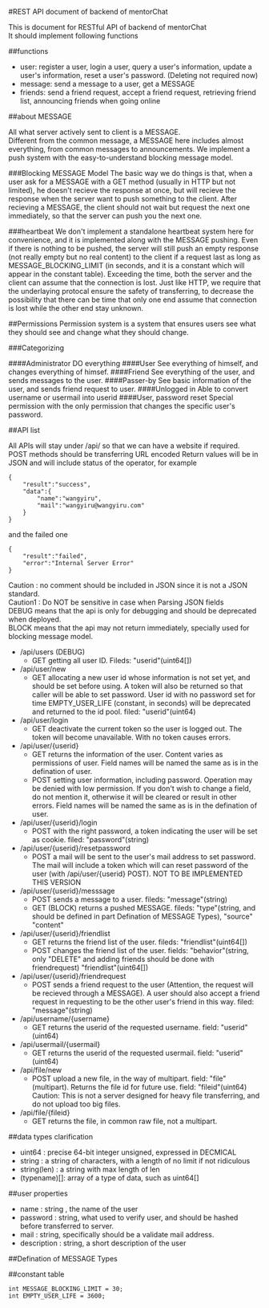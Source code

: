 #REST API document of backend of mentorChat

This is document for RESTful API of backend of mentorChat  
It should implement following functions  

##functions
- user: register a user, login a user, query a user's information, update a user's information, reset a user's password. (Deleting not required now)
- message: send a message to a user, get a MESSAGE
- friends: send a friend request, accept a friend request, retrieving friend list, announcing friends when going online

##about MESSAGE

All what server actively sent to client is a MESSAGE.  
Different from the common message, a MESSAGE here includes almost everything, from common messages to announcements. We implement a push system with the easy-to-understand blocking message model.  

###Blocking MESSAGE Model
The basic way we do things is that, when a user ask for a MESSAGE with a GET method (usually in HTTP but not limited), he doesn't recieve the response at once, but will recieve the response when the server want to push something to the client. After recieving a MESSAGE, the client should not wait but request the next one immediately, so that the server can push you the next one.

###heartbeat
We don't implement a standalone heartbeat system here for convenience, and it is implemented along with the MESSAGE pushing. Even if there is nothing to be pushed, the server will still push an empty response (not really empty but no real content) to the client if a request last as long as MESSAGE_BLOCKING_LIMIT (in seconds, and it is a constant which will appear in the constant table). Exceeding the time, both the server and the client can assume that the connection is lost. Just like HTTP, we require that the underlaying protocal ensure the safety of transferring, to decrease the possibility that there can be time that only one end assume that connection is lost while the other end stay unknown.

##Permissions
Permission system is a system that ensures users see what they should see and change what they should change.

###Categorizing

####Administrator
DO everything
####User
See everything of himself, and changes everything of himsef.
####Friend
See everything of the user, and sends messages to the user.
####Passer-by
See basic information of the user, and sends friend request to user.
####Unlogged in
Able to convert username or usermail into userid
####User, password reset
Special permission with the only permission that changes the specific user's password.

##API list

All APIs will stay under /api/ so that we can have a website if required.  
POST methods should be transferring URL encoded
Return values will be in JSON and will include status of the operator, for example

	{
		"result":"success",
		"data":{
			"name":"wangyiru",
			"mail":"wangyiru@wangyiru.com"
		}
	}

and the failed one
	
	{
		"result":"failed",
		"error":"Internal Server Error"
	}

Caution : no comment should be included in JSON since it is not a JSON standard.  
Caution1 : Do NOT be sensitive in case when Parsing JSON fields  
DEBUG means that the api is only for debugging and should be deprecated when deployed.  
BLOCK means that the api may not return immediately, specially used for blocking message model.  

+ /api/users (DEBUG)
	- GET getting all user ID. Fileds: "userid"(uint64[])
+ /api/user/new
	- GET allocating a new user id whose information is not set yet, and should be set before using. A token will also be returned so that caller will be able to set password. User id with no password set for time EMPTY_USER_LIFE (constant, in seconds) will be deprecated and returned to the id pool. filed: "userid"(uint64)
+ /api/user/login
	- GET deactivate the current token so the user is logged out. The token will become unavailable. With no token causes errors.
+ /api/user/{userid}
	- GET returns the information of the user. Content varies as permissions of user. Field names will be named the same as is in the defination of user. 
	- POST setting user information, including password. Operation may be denied with low permission. If you don't wish to change a field, do not mention it, otherwise it will be cleared or result in other errors. Field names will be named the same as is in the defination of user. 
+ /api/user/{userid}/login
	- POST with the right password, a token indicating the user will be set as cookie. filed: "password"(string)
+ /api/user/{userid}/resetpassword
	- POST a mail will be sent to the user's mail address to set password. The mail will include a token which will can reset password of the user (with /api/user/{userid} POST). NOT TO BE IMPLEMENTED THIS VERSION
+ /api/user/{userid}/messsage
	- POST sends a message to a user. fileds: "message"(string)
	- GET (BLOCK) returns a pushed MESSAGE. fileds: "type"(string, and should be defined in part Defination of MESSAGE Types), "source" "content"
+ /api/user/{userid}/friendlist
	- GET returns the friend list of the user. fileds: "friendlist"(uint64[])
	- POST changes the friend list of the user. fields: "behavior"(string, only "DELETE" and adding friends should be done with friendrequest) "friendlist"(uint64[])
+ /api/user/{userid}/friendrequest
	- POST sends a friend request to the user (Attention, the request will be recieved through a MESSAGE). A user should also accept a friend request in requesting to be the other user's friend in this way. filed: "message"(string)
+ /api/username/{username}
	- GET returns the userid of the requested username. field: "userid"(uint64)
+ /api/usermail/{usermail}
	- GET returns the userid of the requested usermail. field: "userid"(uint64)
+ /api/file/new
	- POST upload a new file, in the way of multipart. field: "file"(multipart). Returns the file id for future use. field: "fileid"(uint64) Caution: This is not a server designed for heavy file transferring, and do not upload too big files.
+ /api/file/{fileid}
	- GET returns the file, in common raw file, not a multipart.


##data types clarification

+ uint64 : precise 64-bit integer unsigned, expressed in DECMICAL
+ string : a string of characters, with a length of no limit if not ridiculous
+ string(len) : a string with max length of len
+ (typename)[]: array of a type of data, such as uint64[]

##user properties
+ name : string , the name of the user
+ password : string, what used to verify user, and should be hashed before transferred to server.
+ mail : string, specifically should be a validate mail address. 
+ description : string, a short description of the user

##Defination of MESSAGE Types

##constant table

	int MESSAGE_BLOCKING_LIMIT = 30;
	int EMPTY_USER_LIFE = 3600;